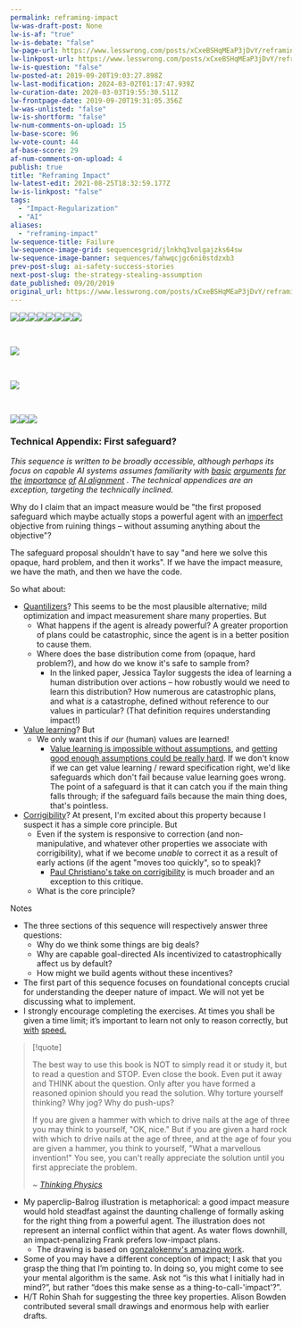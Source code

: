 ```yaml
---
permalink: reframing-impact
lw-was-draft-post: None
lw-is-af: "true"
lw-is-debate: "false"
lw-page-url: https://www.lesswrong.com/posts/xCxeBSHqMEaP3jDvY/reframing-impact
lw-linkpost-url: https://www.lesswrong.com/posts/xCxeBSHqMEaP3jDvY/reframing-impact
lw-is-question: "false"
lw-posted-at: 2019-09-20T19:03:27.898Z
lw-last-modification: 2024-03-02T01:17:47.939Z
lw-curation-date: 2020-03-03T19:55:30.511Z
lw-frontpage-date: 2019-09-20T19:31:05.356Z
lw-was-unlisted: "false"
lw-is-shortform: "false"
lw-num-comments-on-upload: 15
lw-base-score: 96
lw-vote-count: 44
af-base-score: 29
af-num-comments-on-upload: 4
publish: true
title: "Reframing Impact"
lw-latest-edit: 2021-08-25T18:32:59.177Z
lw-is-linkpost: "false"
tags: 
  - "Impact-Regularization"
  - "AI"
aliases: 
  - "reframing-impact"
lw-sequence-title: Failure
lw-sequence-image-grid: sequencesgrid/jlnkhq3volgajzks64sw
lw-sequence-image-banner: sequences/fahwqcjgc6ni0stdzxb3
prev-post-slug: ai-safety-success-stories
next-post-slug: the-strategy-stealing-assumption
date_published: 09/20/2019
original_url: https://www.lesswrong.com/posts/xCxeBSHqMEaP3jDvY/reframing-impact
---
```

![](https://i.imgur.com/3LocEy9.png )![](https://i.imgur.com/IUOudUK.png)![](https://i.imgur.com/GyP8V1D.png )![](https://i.imgur.com/fEqZh8g.png)![](https://i.imgur.com/wXmF1eX.png)![](https://i.imgur.com/Rjz9usG.png )![](https://39669.cdn.cke-cs.com/rQvD3VnunXZu34m86e5f/images/1722a733b38bd3e06602ab967807e30117054d26051c5c84.png)![](https://i.imgur.com/ZppOEZJ.png )

[​](​![]\(https://i.imgur.com/knzoLGJ.png)

![](https://i.imgur.com/gsWrwt6.png )

[​](​![]\(https://i.imgur.com/kIT2ULN.png)

![](https://i.imgur.com/iSqriuT.png )

[​](​![]\(https://i.imgur.com/p4OkxJ1.png)

![](https://i.imgur.com/p4OkxJ1.png)![](https://i.imgur.com/nFoDRoL.png)![](https://i.imgur.com/e6vNG2D.png)

### Technical Appendix: First safeguard?

_This sequence is written to be broadly accessible, although perhaps its focus on capable AI systems assumes familiarity with_ [_basic_](https://www.youtube.com/watch?v=pARXQnX6QS8) [_arguments_](https://www.amazon.com/Human-Compatible-Artificial-Intelligence-Problem/dp/0525558616) [_for_](https://www.amazon.com/Superintelligence-Dangers-Strategies-Nick-Bostrom/dp/0198739834/ref=sr_1_3?keywords=Superintelligence&qid=1560704777&s=books&sr=1-3) [_the_](https://slatestarcodex.com/superintelligence-faq/) [_importance_](https://80000hours.org/problem-profiles/positively-shaping-artificial-intelligence/) [_of_](https://www.openphilanthropy.org/blog/potential-risks-advanced-artificial-intelligence-philanthropic-opportunity) [_AI alignment_](https://www.openphilanthropy.org/blog/some-background-our-views-regarding-advanced-artificial-intelligence) _. The technical appendices are an exception, targeting the technically inclined._

Why do I claim that an impact measure would be "the first proposed safeguard which maybe actually stops a powerful agent with an [imperfect](https://www.lesswrong.com/posts/iTpLAaPamcKyjmbFC/robust-delegation) objective from ruining things – without assuming anything about the objective"?

The safeguard proposal shouldn't have to say "and here we solve this opaque, hard problem, and then it works". If we have the impact measure, we have the math, and then we have the code.

So what about:
*   [Quantilizers](https://www.aaai.org/ocs/index.php/WS/AAAIW16/paper/view/12613)? This seems to be the most plausible alternative; mild optimization and impact measurement share many properties. But
    *   What happens if the agent is already powerful? A greater proportion of plans could be catastrophic, since the agent is in a better position to cause them.
    *   Where does the base distribution come from (opaque, hard problem?), and how do we know it's safe to sample from?
        *   In the linked paper, Jessica Taylor suggests the idea of learning a human distribution over actions – how robustly would we need to learn this distribution? How numerous are catastrophic plans, and what _is_ a catastrophe, defined without reference to our values in particular? (That definition requires understanding impact!)
*   [Value learning](https://www.lesswrong.com/s/4dHMdK5TLN6xcqtyc)? But
    *   We only want this if _our_ (human) values are learned!
        *   [Value learning is impossible without assumptions](https://papers.nips.cc/paper/7803-occams-razor-is-insufficient-to-infer-the-preferences-of-irrational-agents.pdf), and [getting good enough assumptions could be really hard](https://www.lesswrong.com/s/4dHMdK5TLN6xcqtyc/p/EhNCnCkmu7MwrQ7yz). If we don't know if we can get value learning / reward specification right, we'd like safeguards which don't fail because value learning goes wrong. The point of a safeguard is that it can catch you if the main thing falls through; if the safeguard fails because the main thing does, that's pointless.
*   [Corrigibility](https://intelligence.org/files/Corrigibility.pdf)? At present, I'm excited about this property because I suspect it has a simple core principle. But
    *   Even if the system is responsive to correction (and non-manipulative, and whatever other properties we associate with corrigibility), what if we become _unable_ to correct it as a result of early actions (if the agent "moves too quickly", so to speak)?
        *   [Paul Christiano's take on corrigibility](https://ai-alignment.com/corrigibility-3039e668638) is much broader and an exception to this critique.
    *   What is the core principle?

Notes
*   The three sections of this sequence will respectively answer three questions:
    *   Why do we think some things are big deals?
    *   Why are capable goal-directed AIs incentivized to catastrophically affect us by default?
    *   How might we build agents without these incentives?
*   The first part of this sequence focuses on foundational concepts crucial for understanding the deeper nature of impact. We will not yet be discussing what to implement.
*   I strongly encourage completing the exercises. At times you shall be given a time limit; it’s important to learn not only to reason correctly, but [with](https://www.readthesequences.com/The-Failures-Of-Eld-Science) [speed.](https://www.readthesequences.com/Einsteins-Speed)

> [!quote]
>
> The best way to use this book is NOT to simply read it or study it, but to read a question and STOP. Even close the book. Even put it away and THINK about the question. Only after you have formed a reasoned opinion should you read the solution. Why torture yourself thinking? Why jog? Why do push-ups?
>
> If you are given a hammer with which to drive nails at the age of three you may think to yourself, "OK, nice." But if you are given a hard rock with which to drive nails at the age of three, and at the age of four you are given a hammer, you think to yourself, "What a marvellous invention!" You see, you can't really appreciate the solution until you first appreciate the problem.
>
> _~_ [_Thinking Physics_](https://www.amazon.com/Thinking-Physics-Understandable-Practical-Reality/dp/0935218084)
*   My paperclip-Balrog illustration is metaphorical: a good impact measure would hold steadfast against the daunting challenge of formally asking for the right thing from a powerful agent. The illustration does not represent an internal conflict within that agent. As water flows downhill, an impact-penalizing Frank prefers low-impact plans.
    *   The drawing is based on [gonzalokenny's amazing work](https://www.deviantart.com/gonzalokenny/art/Gandalf-and-the-Balrog-329465089).
*   Some of you may have a different conception of impact; I ask that you grasp the thing that I’m pointing to. In doing so, you might come to see your mental algorithm is the same. Ask not “is this what I initially had in mind?”, but rather “does this make sense as a thing-to-call-'impact'?”.
*   H/T Rohin Shah for suggesting the three key properties. Alison Bowden contributed several small drawings and enormous help with earlier drafts.
